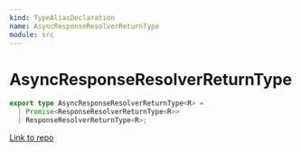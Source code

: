 ```yaml
---
kind: TypeAliasDeclaration
name: AsyncResponseResolverReturnType
module: src
---
```


# AsyncResponseResolverReturnType

```ts
export type AsyncResponseResolverReturnType<R> =
  | Promise<ResponseResolverReturnType<R>>
  | ResponseResolverReturnType<R>;
```

[Link to repo](https://github.com/mswjs/msw/blob/master/src/utils/handlers/requestHandler.ts#L44-L46)

